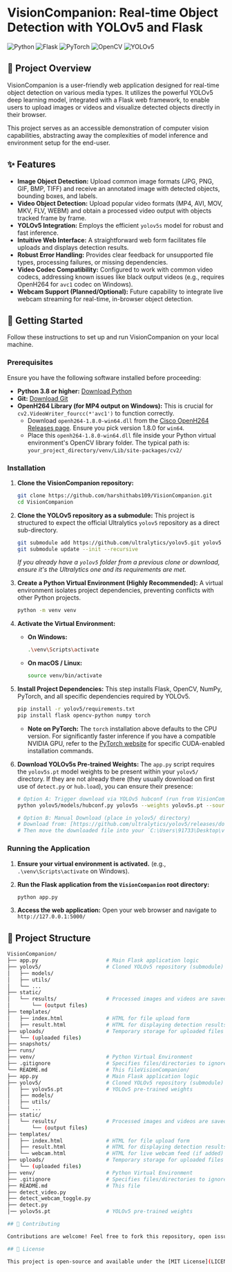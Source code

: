 # VisionCompanion: Real-time Object Detection with YOLOv5 and Flask

![Python](https://img.shields.io/badge/Python-3.8%2B-blue?style=for-the-badge&logo=python)
![Flask](https://img.shields.io/badge/Flask-2.0%2B-lightgrey?style=for-the-badge&logo=flask)
![PyTorch](https://img.shields.io/badge/PyTorch-1.8%2B-red?style=for-the-badge&logo=pytorch)
![OpenCV](https://img.shields.io/badge/OpenCV-4.x-brightgreen?style=for-the-badge&logo=opencv)
![YOLOv5](https://img.shields.io/badge/YOLOv5-v7.0-purple?style=for-the-badge&logo=yolo)

## 🌟 Project Overview

VisionCompanion is a user-friendly web application designed for real-time object detection on various media types. It utilizes the powerful YOLOv5 deep learning model, integrated with a Flask web framework, to enable users to upload images or videos and visualize detected objects directly in their browser.

This project serves as an accessible demonstration of computer vision capabilities, abstracting away the complexities of model inference and environment setup for the end-user.

## ✨ Features

* **Image Object Detection:** Upload common image formats (JPG, PNG, GIF, BMP, TIFF) and receive an annotated image with detected objects, bounding boxes, and labels.
* **Video Object Detection:** Upload popular video formats (MP4, AVI, MOV, MKV, FLV, WEBM) and obtain a processed video output with objects tracked frame by frame.
* **YOLOv5 Integration:** Employs the efficient `yolov5s` model for robust and fast inference.
* **Intuitive Web Interface:** A straightforward web form facilitates file uploads and displays detection results.
* **Robust Error Handling:** Provides clear feedback for unsupported file types, processing failures, or missing dependencies.
* **Video Codec Compatibility:** Configured to work with common video codecs, addressing known issues like black output videos (e.g., requires OpenH264 for `avc1` codec on Windows).
* **Webcam Support (Planned/Optional):** Future capability to integrate live webcam streaming for real-time, in-browser object detection.

## 🚀 Getting Started

Follow these instructions to set up and run VisionCompanion on your local machine.

### Prerequisites

Ensure you have the following software installed before proceeding:

* **Python 3.8 or higher:** [Download Python](https://www.python.org/downloads/)
* **Git:** [Download Git](https://git-scm.com/downloads)
* **OpenH264 Library (for MP4 output on Windows):** This is crucial for `cv2.VideoWriter_fourcc(*'avc1')` to function correctly.
    * Download `openh264-1.8.0-win64.dll` from the [Cisco OpenH264 Releases page](https://github.com/cisco/openh264/releases). Ensure you pick version 1.8.0 for `win64`.
    * Place this `openh264-1.8.0-win64.dll` file inside your Python virtual environment's OpenCV library folder. The typical path is:
        `your_project_directory/venv/Lib/site-packages/cv2/`

### Installation

1.  **Clone the VisionCompanion repository:**

    ```bash
    git clone https://github.com/harshithabs109/VisionCompanion.git
    cd VisionCompanion
    ```

2.  **Clone the YOLOv5 repository as a submodule:**
    This project is structured to expect the official Ultralytics `yolov5` repository as a direct sub-directory.

    ```bash
    git submodule add https://github.com/ultralytics/yolov5.git yolov5
    git submodule update --init --recursive
    ```
    *If you already have a `yolov5` folder from a previous clone or download, ensure it's the Ultralytics one and its requirements are met.*

3.  **Create a Python Virtual Environment (Highly Recommended):**
    A virtual environment isolates project dependencies, preventing conflicts with other Python projects.

    ```bash
    python -m venv venv
    ```

4.  **Activate the Virtual Environment:**

    * **On Windows:**
        ```bash
        .\venv\Scripts\activate
        ```
    * **On macOS / Linux:**
        ```bash
        source venv/bin/activate
        ```

5.  **Install Project Dependencies:**
    This step installs Flask, OpenCV, NumPy, PyTorch, and all specific dependencies required by YOLOv5.

    ```bash
    pip install -r yolov5/requirements.txt
    pip install flask opencv-python numpy torch
    ```
    * **Note on PyTorch:** The `torch` installation above defaults to the CPU version. For significantly faster inference if you have a compatible NVIDIA GPU, refer to the [PyTorch website](https://pytorch.org/get-started/locally/) for specific CUDA-enabled installation commands.

6.  **Download YOLOv5s Pre-trained Weights:**
    The `app.py` script requires the `yolov5s.pt` model weights to be present within your `yolov5/` directory. If they are not already there (they usually download on first use of `detect.py` or `hub.load`), you can ensure their presence:

    ```bash
    # Option A: Trigger download via YOLOv5 hubconf (run from VisionCompanion root)
    python yolov5/models/hubconf.py yolov5s --weights yolov5s.pt --source "" --force

    # Option B: Manual Download (place in yolov5/ directory)
    # Download from: [https://github.com/ultralytics/yolov5/releases/download/v7.0/yolov5s.pt](https://github.com/ultralytics/yolov5/releases/download/v7.0/yolov5s.pt)
    # Then move the downloaded file into your `C:\Users\91733\Desktop\vision-companion\yolov5\` folder.
    ```

### Running the Application

1.  **Ensure your virtual environment is activated.** (e.g., `.\venv\Scripts\activate` on Windows).
2.  **Run the Flask application from the `VisionCompanion` root directory:**

    ```bash
    python app.py
    ```

3.  **Access the web application:**
    Open your web browser and navigate to `http://127.0.0.1:5000/`

## 📁 Project Structure
```bash
VisionCompanion/
├── app.py                      # Main Flask application logic
├── yolov5/                     # Cloned YOLOv5 repository (submodule)
│   ├── models/
│   ├── utils/
│   └── ...
├── static/
│   └── results/                # Processed images and videos are saved here
│       └── (output files)
├── templates/
│   ├── index.html              # HTML for file upload form
│   ├── result.html             # HTML for displaying detection results
├── uploads/                    # Temporary storage for uploaded files
│   └── (uploaded files)
├── snapshots/  
├── runs/  
├── venv/                       # Python Virtual Environment
├── .gitignore                  # Specifies files/directories to ignore in Git
└── README.md                   # This fileVisionCompanion/
├── app.py                      # Main Flask application logic
├── yolov5/                     # Cloned YOLOv5 repository (submodule)
│   ├── yolov5s.pt              # YOLOv5 pre-trained weights
│   ├── models/
│   ├── utils/
│   └── ...
├── static/
│   └── results/                # Processed images and videos are saved here
│       └── (output files)
├── templates/
│   ├── index.html              # HTML for file upload form
│   ├── result.html             # HTML for displaying detection results
│   └── webcam.html             # HTML for live webcam feed (if added)
├── uploads/                    # Temporary storage for uploaded files
│   └── (uploaded files)
├── venv/                       # Python Virtual Environment
├── .gitignore                  # Specifies files/directories to ignore in Git
├── README.md                   # This file
├── detect_video.py
├── detect_webcam_toggle.py
├── detect.py 
│── yolov5s.pt                  # YOLOv5 pre-trained weights

## 🤝 Contributing

Contributions are welcome! Feel free to fork this repository, open issues for bugs or feature requests, and submit pull requests with improvements.

## 📄 License

This project is open-source and available under the [MIT License](LICENSE).